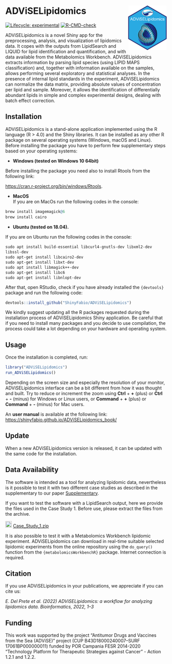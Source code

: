 
<!-- README.md is generated from README.Rmd. Please edit that file -->

# ADViSELipidomics <img src="man/figures/NewLogoAL.png" align="right" height="139"/>

<!-- badges: start -->

[![Lifecycle:
experimental](https://img.shields.io/badge/lifecycle-stable-succes.svg)](https://www.tidyverse.org/lifecycle/#stable)
[![R-CMD-check](https://github.com/ShinyFabio/ADViSELipidomics/workflows/R-CMD-check/badge.svg)](https://github.com/ShinyFabio/ADViSELipidomics/actions)
<!-- badges: end -->

ADViSELipidomics is a novel Shiny app for the preprocessing, analysis,
and visualization of lipidomics data. It copes with the outputs from
LipidSearch and LIQUID for lipid identification and quantification, and
with data available from the Metabolomics Workbench. ADViSELipidomics
extracts information by parsing lipid species (using LIPID MAPS
classification) and, together with information available on the samples,
allows performing several exploratory and statistical analyses. In the
presence of internal lipid standards in the experiment, ADViSELipidomics
can normalize the data matrix, providing absolute values of
concentration per lipid and sample. Moreover, it allows the
identification of differentially abundant lipids in simple and complex
experimental designs, dealing with batch effect correction.

## Installation

ADViSELipidomics is a stand-alone application implemented using the R
language (R \> 4.0) and the Shiny libraries. It can be installed as any
other R package on several operating systems (Windows, macOS and Linux).
Before installing the package you have to perform few supplementary
steps based on your operating systems:

-   **Windows (tested on Windows 10 64bit)** 

Before installing the package you need also to install Rtools from the
following link:

<https://cran.r-project.org/bin/windows/Rtools>.

-   **MacOS**  
    If you are on MacOs run the following codes in the console:

``` r
brew install imagemagick@6
brew install cairo
```

-   **Ubuntu (tested on 18.04).**  

If you are on Ubuntu run the following codes in the console:

    sudo apt install build-essential libcurl4-gnutls-dev libxml2-dev libssl-dev
    sudo apt-get install libcairo2-dev
    sudo apt-get install libxt-dev
    sudo apt install libmagick++-dev
    sudo apt-get install libc6
    sudo apt-get install libnlopt-dev

After that, open RStudio, check if you have already installed the
`{devtools}` package and run the following code:

``` r
devtools::install_github("ShinyFabio/ADViSELipidomics")
```

We kindly suggest updating all the R packages requested during the
installation process of ADViSELipidomics Shiny application. Be careful
that if you need to install many packages and you decide to use
compilation, the process could take a lot depending on your hardware and
operating system.

## Usage

Once the installation is completed, run:

``` r
library("ADViSELipidomics")
run_ADViSELipidomics()
```

Depending on the screen size and especially the resolution of your
monitor, ADViSELipidomics interface can be a bit different from how it
was thought and built. Try to reduce or increment the zoom using
**Ctrl** + **+** (plus) or **Ctrl** + **-** (minus) for Windows or Linux
users, or **Command** + **+** (plus) or **Command** + **-** (minus) for
Mac users.

An **user manual** is available at the following link:
<https://shinyfabio.github.io/ADViSELipidomics_book/>

## Update

When a new ADViSELipidomics version is released, it can be updated with
the same code for the installation.

## Data Availability

The software is intended as a tool for analyzing lipidomic data,
nevertheless is it possible to test it with two different case studies
as described in the supplementary to our paper
[Supplementary](https://oup.silverchair-cdn.com/oup/backfile/Content_public/Journal/bioinformatics/PAP/10.1093_bioinformatics_btac706/1/btac706_supplementary_data.docx?Expires=1670405997&Signature=EPy4KG1w03cnGUWoa8jsEHbFRiyhKHX9Wf56yylPM2baQYjwB9oA0HoR3WUIPpWNBv2zfPRGrVm7b3Nj5aAacJ7qLmUSd9su20P4cmDuCiJbYx8ddv4P7cDzIIyeAMqmBEMscOBzWsGhB~Ql~Y8LjLXzxOlsjML8KaciMcFtZztK3Psf3wCnCxlKg9iZZ4mab0hZdA8rn048xbTk6534syqjx4KfAm2lcrDbnEC29dSmcfNyAj22CACWfOrhHHeHueNKbSu6hZeyIukQOdGKzGhTiG2D4VO4ZqH9dQ3JX-G~kAczQhQGwic-vm8hK-YcOIQrxgxnlWTaur~PV2mSww__&Key-Pair-Id=APKAIE5G5CRDK6RD3PGA).

If you want to test the software with a LipidSearch output, here we
provide the files used in the Case Study 1. Before use, please extract
the files from the archive.
<p>
<img src="https://raw.githubusercontent.com/FortAwesome/Font-Awesome/6.x/svgs/solid/download.svg" width="20" height="20">  
<a href="https://github.com/ShinyFabio/ADViSELipidomics_book/raw/main/data_example/Case_Study_1.zip/">Case_Study_1.zip</a>
</p>

It is also possible to test it with a Metabolomics Workbench lipidomic
experiment. ADViSELipidomics can download in real-time suitable selected
lipidomic experiments from the online repository using the `do_query()`
function from the `{metabolomicsWorkbenchR}` package. Internet
connection is required.

## Citation

If you use ADViSELipidomics in your publications, we appreciate if you
can cite us:

*E. Del Prete et al. (2022) ADViSELipidomics: a workflow for analyzing
lipidomics data. Bioinformatics, 2022, 1–3*

## Funding

This work was supported by the project “Antitumor Drugs and Vaccines
from the Sea (ADViSE)” project (CUP B43D18000240007–SURF
17061BP000000011) funded by POR Campania FESR 2014-2020 “Technology
Platform for Therapeutic Strategies against Cancer” - Action 1.2.1 and
1.2.2.
